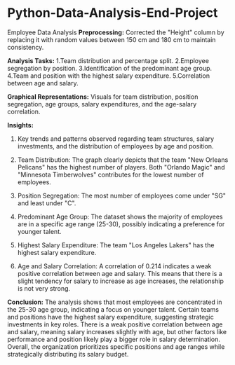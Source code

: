 # Python-Data-Analysis-End-Project
Employee Data Analysis
**Preprocessing:**
Corrected the "Height" column by replacing it with random values between 150 cm and 180 cm to maintain consistency.

**Analysis Tasks:**
1.Team distribution and percentage split.
2.Employee segregation by position.
3.Identification of the predominant age group.
4.Team and position with the highest salary expenditure.
5.Correlation between age and salary.

**Graphical Representations:**
Visuals for team distribution, position segregation, age groups, salary expenditures, and the age-salary correlation.

**Insights:**
1. Key trends and patterns observed regarding team structures, salary investments, and the distribution of employees by age and position.

2. Team Distribution: The graph clearly depicts that the team "New Orleans Pelicans" has the highest number of players. Both "Orlando Magic" and "Minnesota Timberwolves" contributes for the lowest number of employees.
3. Position Segregation: The most number of employees come under "SG" and least under "C".
4. Predominant Age Group: The dataset shows the majority of employees are in a specific age range (25-30), possibly indicating a preference for younger talent.
5. Highest Salary Expenditure: The team "Los Angeles Lakers" has the highest salary expenditure.
6. Age and Salary Correlation: A correlation of 0.214 indicates a weak positive correlation between age and salary. This means that there is a slight tendency for salary to increase as age increases, the relationship is not very strong.
   
**Conclusion:**
The analysis shows that most employees are concentrated in the 25-30 age group, indicating a focus on younger talent. Certain teams and positions have the highest salary expenditure, suggesting strategic investments in key roles. There is a weak positive correlation between age and salary, meaning salary increases slightly with age, but other factors like performance and position likely play a bigger role in salary determination. Overall, the organization prioritizes specific positions and age ranges while strategically distributing its salary budget.
